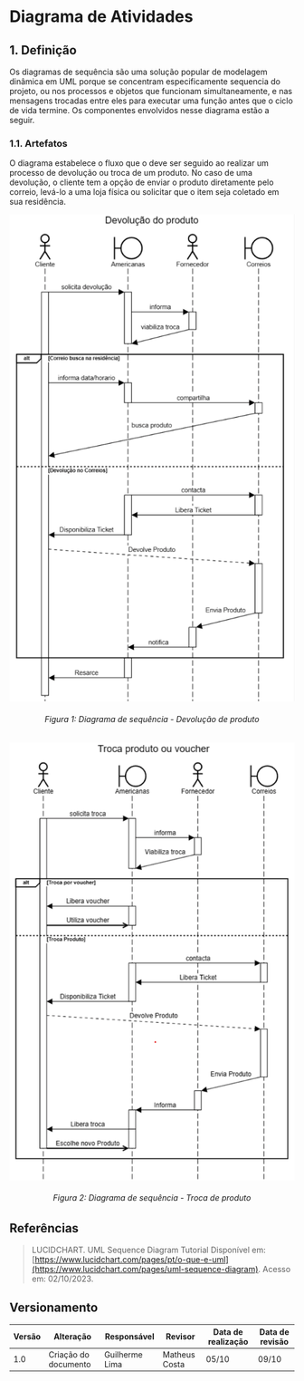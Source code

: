 # Diagrama de Atividades

## 1. Definição

Os diagramas de sequência são uma solução popular de modelagem dinâmica em UML porque se concentram especificamente sequencia do projeto, ou nos processos e objetos que funcionam simultaneamente, e nas mensagens trocadas entre eles para executar uma função antes que o ciclo de vida termine.
Os componentes envolvidos nesse diagrama estão a seguir.

### 1.1. Artefatos

O diagrama estabelece o fluxo que o deve ser seguido ao realizar um processo de devolução ou troca de um produto. No caso de uma devolução, o cliente tem a opção de enviar o produto diretamente pelo correio, levá-lo a uma loja física ou solicitar que o item seja coletado em sua residência.

![Diagrama de Atividades](../Assets/modelagem/diagramaSequencia/sequencia1.png)
<h6 align = "center">Figura 1: Diagrama de sequência - Devolução de produto</h6>


![Diagrama de Atividades](../Assets/modelagem/diagramaSequencia/sequencia2.png)
<h6 align = "center">Figura 2: Diagrama de sequência - Troca de produto</h6>


## Referências

> LUCIDCHART. UML Sequence Diagram Tutorial Disponível em: [https://www.lucidchart.com/pages/pt/o-que-e-uml](https://www.lucidchart.com/pages/uml-sequence-diagram). Acesso em: 02/10/2023.

## Versionamento

| Versão | Alteração            | Responsável    | Revisor | Data de realização | Data de revisão |
| ------ | -------------------- | -------------- | ------- | ------------------ | --------------- |
| 1.0    | Criação do documento | Guilherme Lima |  Matheus Costa  | 05/10      |   09/10      |
